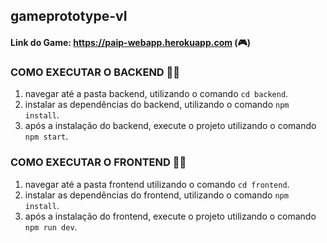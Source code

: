 ## gameprototype-vI

#### Link do Game: https://paip-webapp.herokuapp.com (🎮)

### COMO EXECUTAR O BACKEND 👨‍💻

1. navegar até a pasta backend, utilizando o comando `cd backend`.
2. instalar as dependências do backend, utilizando o comando `npm install`.
3. após a instalação do backend, execute o projeto utilizando o comando `npm start`.

### COMO EXECUTAR O FRONTEND 👨‍💻

1. navegar até a pasta frontend utilizando o comando `cd frontend`.
2. instalar as dependências do frontend, utilizando o comando `npm install`.
3. após a instalação do frontend, execute o projeto utilizando o comando `npm run dev`.
